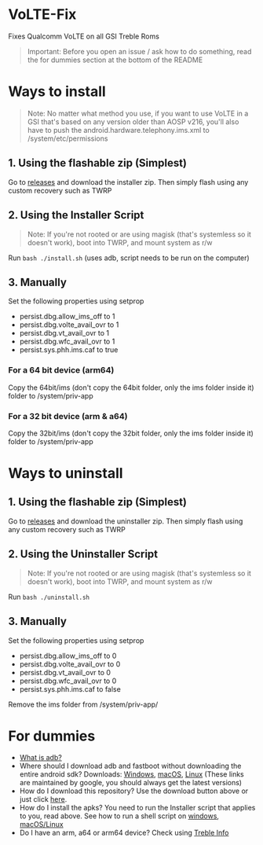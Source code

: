 # VoLTE-Fix
Fixes Qualcomm VoLTE on all GSI Treble Roms

> Important: Before you open an issue / ask how to do something, read the for dummies section at the bottom of the README 
# Ways to install

> Note: No matter what method you use, if you want to use VoLTE in a GSI that's based on any version older than AOSP v216, you'll also have to push the android.hardware.telephony.ims.xml to /system/etc/permissions

## 1. Using the flashable zip (Simplest)

Go to [releases](https://github.com/KhushrajRathod/VoLTE-Fix/releases) and download the installer zip.
Then simply flash using any custom recovery such as TWRP

## 2. Using the Installer Script
> Note: If you're not rooted or are using magisk (that's systemless so it doesn't work), boot into TWRP, and mount system as r/w

Run ``bash ./install.sh`` (uses adb, script needs to be run on the computer)

## 3. Manually
Set the following properties using setprop

- persist.dbg.allow_ims_off to 1
- persist.dbg.volte_avail_ovr to 1
- persist.dbg.vt_avail_ovr to 1
- persist.dbg.wfc_avail_ovr to 1
- persist.sys.phh.ims.caf to true

### For a 64 bit device (arm64)
Copy the 64bit/ims (don't copy the 64bit folder, only the ims folder inside it) folder to /system/priv-app

### For a 32 bit device (arm & a64)
Copy the 32bit/ims (don't copy the 32bit folder, only the ims folder inside it) folder to /system/priv-app

# Ways to uninstall

## 1. Using the flashable zip (Simplest)

Go to [releases](https://github.com/KhushrajRathod/VoLTE-Fix/releases) and download the uninstaller zip.
Then simply flash using any custom recovery such as TWRP

## 2. Using the Uninstaller Script
> Note: If you're not rooted or are using magisk (that's systemless so it doesn't work), boot into TWRP, and mount system as r/w

Run ``bash ./uninstall.sh``

## 3. Manually
Set the following properties using setprop

- persist.dbg.allow_ims_off to 0
- persist.dbg.volte_avail_ovr to 0
- persist.dbg.vt_avail_ovr to 0
- persist.dbg.wfc_avail_ovr to 0
- persist.sys.phh.ims.caf to false

Remove the ims folder from /system/priv-app/

# For dummies

- [What is adb?](https://www.xda-developers.com/what-is-adb/)
- Where should I download adb and fastboot without downloading the entire android sdk? Downloads: [Windows](https://dl.google.com/android/repository/platform-tools-latest-windows.zip), [macOS](https://dl.google.com/android/repository/platform-tools-latest-darwin.zip), [Linux](https://dl.google.com/android/repository/platform-tools-latest-linux.zip) (These links are maintained by google, you should always get the latest versions)
- How do I download this repository? Use the download button above or just click [here](https://github.com/KhushrajRathod/VoLTE-Fix/archive/master.zip).
- How do I install the apks? You need to run the Installer script that applies to you, read above. See how to run a shell script on [windows](https://www.thewindowsclub.com/how-to-run-sh-or-shell-script-file-in-windows-10), [macOS/Linux](https://askubuntu.com/a/38670)
- Do I have an arm, a64 or arm64 device? Check using [Treble Info](https://play.google.com/store/apps/details?id=tk.hack5.treblecheck)
